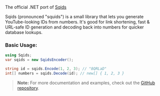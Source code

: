 The official .NET port of [Sqids](https://sqids.org)

Sqids (pronounced "squids") is a small library that lets you generate YouTube-looking IDs from numbers. It's good for link shortening, fast & URL-safe ID generation and decoding back into numbers for quicker database lookups.

### Basic Usage:

```cs
using Sqids;
var sqids = new SqidsEncoder();

string id = sqids.Encode(1, 2, 3); // "8QRLaD"
int[] numbers = sqids.Decode(id); // new[] { 1, 2, 3 }
```

> **Note:** For more documentation and examples, check out the [GitHub repository](https://github.com/sqids/sqids-dotnet).
